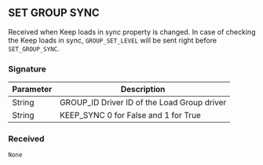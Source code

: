 ## SET GROUP SYNC

Received when Keep loads in sync property is changed. In case of checking the Keep loads in sync, `GROUP_SET_LEVEL` will be sent right before `SET_GROUP_SYNC`.

### Signature

| Parameter | Description |
| --- | --- |
| String | GROUP\_ID Driver ID of the Load Group driver |
| String | KEEP\_SYNC 0 for False and 1 for True |

### Received

`None`
